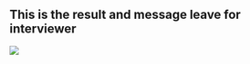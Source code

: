 ## This is the result and message leave for interviewer

<img src="https://github.com/MYwavePSSD/InterviewQuestion-PHP-Basic/blob/main/../verification.png" />
